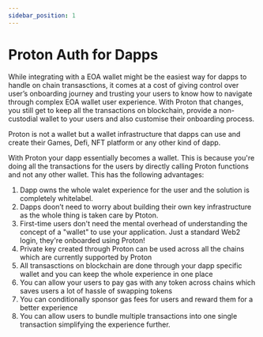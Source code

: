 ```yaml
---
sidebar_position: 1
---
```


# Proton Auth for Dapps

While integrating with a EOA wallet might be the easiest way for dapps to handle on chain transasctions, it comes at a cost of giving control over user’s onboarding journey and trusting your users to know how to navigate through complex EOA wallet user experience. With Proton that changes, you still get to keep all the transactions on blockchain, provide a non-custodial wallet to your users and also customise their onboarding process.

Proton is not a wallet but a wallet infrastructure that dapps can use and create their Games, Defi, NFT platform or any other kind of dapp.

With Proton your dapp essentially becomes a wallet. This is because you're doing all the transactions for the users by directly calling Proton functions and not any other wallet. This has the following advantages:

1. Dapp owns the whole walet experience for the user and the solution is completely whitelabel.
2. Dapps doon’t need to worry about building their own key infrastructure as the whole thing is taken care by Ptoton.
3. First-time users don't need the mental overhead of understanding the concept of a "wallet" to use your application. Just a standard Web2 login, they're onboarded using Proton!
4. Private key created through Proton can be used across all the chains which are currently supported by Proton
5. All transasctions on blockchain are done through your dapp specific wallet and you can keep the whole experience in one place
6. You can allow your users to pay gas with any token across chains which saves users a lot of hassle of swapping tokens
7. You can conditionally sponsor gas fees for users and reward them for a better experience
8. You can allow users to bundle multiple transactions into one single transaction simplifying the experience further.
